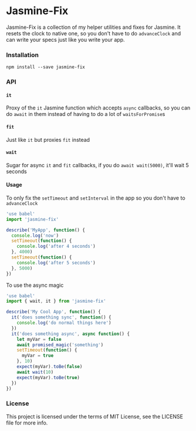 Jasmine-Fix
============

Jasmine-Fix is a collection of my helper utilities and fixes for Jasmine. It resets the clock to native one, so you don't have to do `advanceClock` and can write your specs just like you write your app.

### Installation

```
npm install --save jasmine-fix
```

### API

#### `it`
Proxy of the `it` Jasmine function which accepts `async` callbacks, so you can do `await` in them instead of having to do a lot of `waitsForPromise`s

#### `fit`

Just like `it` but proxies `fit` instead

#### `wait`

Sugar for async `it` and `fit` callbacks, if you do `await wait(5000)`, it'll wait 5 seconds

#### Usage

To only fix the `setTimeout` and `setInterval` in the app so you don't have to `advanceClock`

```js
'use babel'
import 'jasmine-fix'

describe('MyApp', function() {
  console.log('now')
  setTimeout(function() {
    console.log('after 4 seconds')
  }, 4000)
  setTimeout(function() {
    console.log('after 5 seconds')
  }, 5000)
})
```

To use the async magic
```js
'use babel'
import { wait, it } from 'jasmine-fix'

describe('My Cool App', function() {
  it('does something sync', function() {
    console.log('do normal things here')
  })
  it('does something async', async function() {
    let myVar = false
    await promised_magic('something')
    setTimeout(function() {
      myVar = true
    }, 10)
    expect(myVar).toBe(false)
    await wait(10)
    expect(myVar).toBe(true)
  })
})
```

### License

This project is licensed under the terms of MIT License, see the LICENSE file for more info.
